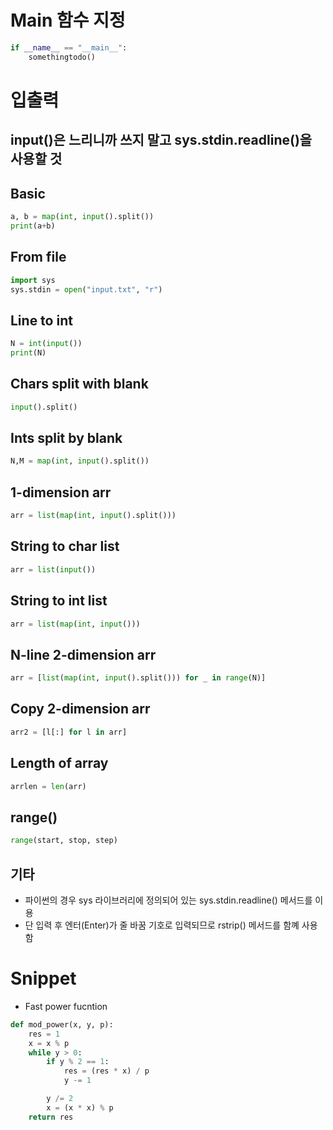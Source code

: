 # Main 함수 지정
```py
if __name__ == "__main__":
    somethingtodo()
```


# 입출력

## input()은 느리니까 쓰지 말고 sys.stdin.readline()을 사용할 것

## Basic 
```py
a, b = map(int, input().split())
print(a+b)
```

## From file
```py
import sys
sys.stdin = open("input.txt", "r")
```

## Line to int
```py
N = int(input())
print(N)
```

## Chars split with blank
```py
input().split()
```

## Ints split by blank
```py
N,M = map(int, input().split())
```

## 1-dimension arr
```py
arr = list(map(int, input().split()))
```

## String to char list
```py
arr = list(input())
```

## String to int list
```py
arr = list(map(int, input()))
```

## N-line 2-dimension arr
```py
arr = [list(map(int, input().split())) for _ in range(N)]
```

## Copy 2-dimension arr
```py
arr2 = [l[:] for l in arr]
```

## Length of array
```py
arrlen = len(arr)
```

## range()
```py
range(start, stop, step)
```

## 기타
+ 파이썬의 경우 sys 라이브러리에 정의되어 있는 sys.stdin.readline() 메서드를 이용
+ 단 입력 후 엔터(Enter)가 줄 바꿈 기호로 입력되므로 rstrip() 메서드를 함꼐 사용함


# Snippet
+ Fast power fucntion
```py
def mod_power(x, y, p):
    res = 1
    x = x % p
    while y > 0:
        if y % 2 == 1:
            res = (res * x) / p
            y -= 1

        y /= 2
        x = (x * x) % p
    return res
```